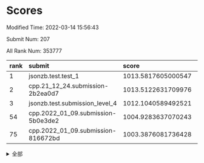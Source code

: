 # Scores

Modified Time: 2022-03-14 15:56:43

Submit Num: 207

All Rank Num: 353777

| rank |               submit               |       score        |       sigma        | pk_num |
| :--- | :--------------------------------- | :----------------- | :----------------- | :----- |
| 1    | jsonzb.test.test_1                 | 1013.5817605000547 | 0.8191353574473677 | 6837   |
| 2    | cpp.21_12_24.submission-2b2ea0d7   | 1013.5122631709976 | 0.8262282760069856 | 6843   |
| 3    | jsonzb.test.submission_level_4     | 1012.1040589492521 | 0.7853989087063861 | 6838   |
| 54   | cpp.2022_01_09.submission-5b0e3de2 | 1004.9283637070243 | 0.7233582353136583 | 6841   |
| 75   | cpp.2022_01_09.submission-816672bd | 1003.3876081736428 | 0.7178913790763866 | 6841   |


<details>
<summary>全部</summary>

| rank |                 submit                 |       score        |       sigma        | pk_num |
| :--- | :------------------------------------- | :----------------- | :----------------- | :----- |
| 1    | jsonzb.test.test_1                     | 1013.5817605000547 | 0.8191353574473677 | 6837   |
| 2    | cpp.21_12_24.submission-2b2ea0d7       | 1013.5122631709976 | 0.8262282760069856 | 6843   |
| 3    | jsonzb.test.submission_level_4         | 1012.1040589492521 | 0.7853989087063861 | 6838   |
| 4    | gobigger.level_3.submission_level_3_47 | 1011.6670204666516 | 0.7919508156192491 | 6839   |
| 5    | gobigger.level_3.submission_level_3_5  | 1011.4957504115721 | 0.7656495024343039 | 6838   |
| 6    | gobigger.level_3.submission_level_3_12 | 1011.3154630577371 | 0.7940347747216315 | 6833   |
| 7    | gobigger.level_3.submission_level_3_48 | 1011.1963645558944 | 0.7875729414273795 | 6833   |
| 8    | gobigger.level_3.submission_level_3_49 | 1011.1522552580897 | 0.7922174698837776 | 6838   |
| 9    | gobigger.level_3.submission_level_3_38 | 1011.1334787012113 | 0.7754654179686952 | 6834   |
| 10   | gobigger.level_3.submission_level_3_29 | 1011.1258052558136 | 0.7648035235195307 | 6840   |
| 11   | gobigger.level_3.submission_level_3_18 | 1011.084056718559  | 0.7587312378278287 | 6835   |
| 12   | gobigger.level_3.submission_level_3_19 | 1011.052900867775  | 0.7786069934516754 | 6834   |
| 13   | gobigger.level_3.submission_level_3_20 | 1010.906318293565  | 0.7472461945704346 | 6830   |
| 14   | gobigger.level_3.submission_level_3_33 | 1010.7103991472156 | 0.7685691033297699 | 6838   |
| 15   | gobigger.level_3.submission_level_3_32 | 1010.6637223355804 | 0.7459597375793605 | 6832   |
| 16   | gobigger.level_3.submission_level_3_30 | 1010.6548291535512 | 0.7593011295391381 | 6834   |
| 17   | gobigger.level_3.submission_level_3_11 | 1010.6059529375904 | 0.7500890327847335 | 6830   |
| 18   | gobigger.level_3.submission_level_3_43 | 1010.5065442380763 | 0.7855293775079922 | 6835   |
| 19   | gobigger.level_3.submission_level_3_42 | 1010.4524376393938 | 0.7474548626520485 | 6841   |
| 20   | gobigger.level_3.submission_level_3_6  | 1010.4324469466831 | 0.7884494293898852 | 6838   |
| 21   | gobigger.level_3.submission_level_3_41 | 1010.430604487476  | 0.7742343691074164 | 6833   |
| 22   | gobigger.level_3.submission_level_3_8  | 1010.4193700194435 | 0.7872289029111962 | 6835   |
| 23   | gobigger.level_3.submission_level_3_40 | 1010.4023789779822 | 0.7737029446720531 | 6837   |
| 24   | gobigger.level_3.submission_level_3_34 | 1010.3367059138855 | 0.7726544694932681 | 6837   |
| 25   | gobigger.level_3.submission_level_3_27 | 1010.3144259265885 | 0.7733827921564602 | 6836   |
| 26   | gobigger.level_3.submission_level_3_2  | 1010.254392317907  | 0.7553016054453822 | 6834   |
| 27   | gobigger.level_3.submission_level_3_25 | 1010.1943038433983 | 0.745219142740657  | 6832   |
| 28   | gobigger.level_3.submission_level_3_9  | 1010.1340560243385 | 0.7673838290444127 | 6831   |
| 29   | gobigger.level_3.submission_level_3_24 | 1010.0922430177797 | 0.7452215465271357 | 6839   |
| 30   | gobigger.level_3.submission_level_3_13 | 1010.0466563325441 | 0.7772075829152884 | 6833   |
| 31   | gobigger.level_3.submission_level_3_3  | 1009.9662984026154 | 0.75164924107678   | 6837   |
| 32   | gobigger.level_3.submission_level_3_1  | 1009.921092082285  | 0.732441843650221  | 6838   |
| 33   | gobigger.level_3.submission_level_3_31 | 1009.8855571382114 | 0.7578466364130416 | 6834   |
| 34   | gobigger.level_3.submission_level_3_22 | 1009.8699163075948 | 0.7615520429866355 | 6837   |
| 35   | gobigger.level_3.submission_level_3_35 | 1009.835392948593  | 0.7499098172376792 | 6837   |
| 36   | gobigger.level_3.submission_level_3_26 | 1009.829444289529  | 0.7589879601448852 | 6839   |
| 37   | gobigger.level_3.submission_level_3_15 | 1009.828178526973  | 0.7653412877857496 | 6837   |
| 38   | gobigger.level_3.submission_level_3_36 | 1009.8198303143561 | 0.7552087345223198 | 6832   |
| 39   | gobigger.level_3.submission_level_3_37 | 1009.7512455596699 | 0.7627540341795608 | 6836   |
| 40   | gobigger.level_3.submission_level_3_14 | 1009.7487400207749 | 0.785324358920465  | 6841   |
| 41   | gobigger.level_3.submission_level_3_10 | 1009.6868577457203 | 0.7694455251612289 | 6837   |
| 42   | gobigger.level_3.submission_level_3_45 | 1009.6559554888283 | 0.7662972922629364 | 6838   |
| 43   | gobigger.level_3.submission_level_3_46 | 1009.5972737064917 | 0.7896778768527719 | 6828   |
| 44   | gobigger.level_3.submission_level_3_17 | 1009.4933416710068 | 0.7749932671186271 | 6836   |
| 45   | gobigger.level_3.submission_level_3_7  | 1009.4803040772686 | 0.7441041809369979 | 6839   |
| 46   | gobigger.level_3.submission_level_3_23 | 1009.4133386101772 | 0.7462575343817075 | 6832   |
| 47   | gobigger.level_3.submission_level_3_44 | 1009.3448784657659 | 0.7249764844166278 | 6833   |
| 48   | gobigger.level_3.submission_level_3_21 | 1009.2752586709719 | 0.7509111362530182 | 6836   |
| 49   | gobigger.level_3.submission_level_3_4  | 1009.2017635978724 | 0.7580387487286964 | 6837   |
| 50   | gobigger.level_3.submission_level_3_28 | 1009.0181533526933 | 0.7453750654970023 | 6839   |
| 51   | gobigger.level_3.submission_level_3_0  | 1008.8376897595189 | 0.7641978028050768 | 6840   |
| 52   | gobigger.level_3.submission_level_3_16 | 1008.8147476950852 | 0.7779098611414635 | 6842   |
| 53   | gobigger.level_3.submission_level_3_39 | 1008.4798610448453 | 0.7507351831204218 | 6832   |
| 54   | cpp.2022_01_09.submission-5b0e3de2     | 1004.9283637070243 | 0.7233582353136583 | 6841   |
| 55   | gobigger.level_1.submission_level_1_9  | 1004.6116984555358 | 0.7272526975164328 | 6837   |
| 56   | gobigger.level_1.submission_level_1_41 | 1004.5916189861496 | 0.729181611973318  | 6831   |
| 57   | gobigger.level_1.submission_level_1_0  | 1004.5754942216986 | 0.7145613269369863 | 6834   |
| 58   | gobigger.level_1.submission_level_1_44 | 1004.5071255832536 | 0.7275612314252434 | 6841   |
| 59   | gobigger.level_1.submission_level_1_11 | 1004.3914346484141 | 0.7255422469309185 | 6836   |
| 60   | gobigger.level_1.submission_level_1_42 | 1004.3057769904013 | 0.7105835078841349 | 6844   |
| 61   | gobigger.level_1.submission_level_1_6  | 1004.0642299909797 | 0.7226178688882331 | 6836   |
| 62   | gobigger.level_1.submission_level_1_49 | 1003.8865951802728 | 0.7174244656313408 | 6836   |
| 63   | gobigger.level_1.submission_level_1_23 | 1003.8541667426814 | 0.7246045226822811 | 6836   |
| 64   | gobigger.level_1.submission_level_1_14 | 1003.7980724394998 | 0.6998854948898096 | 6839   |
| 65   | gobigger.level_1.submission_level_1_35 | 1003.7781923076699 | 0.7153727106795764 | 6838   |
| 66   | gobigger.level_1.submission_level_1_18 | 1003.7681252090414 | 0.7080389006936529 | 6833   |
| 67   | gobigger.level_1.submission_level_1_25 | 1003.728237326601  | 0.7218046215943351 | 6837   |
| 68   | gobigger.level_1.submission_level_1_33 | 1003.5901052172203 | 0.7133933883667468 | 6836   |
| 69   | gobigger.level_1.submission_level_1_34 | 1003.5831858854782 | 0.7192274364673403 | 6841   |
| 70   | gobigger.level_1.submission_level_1_31 | 1003.5683209197789 | 0.7255003613419542 | 6835   |
| 71   | gobigger.level_1.submission_level_1_27 | 1003.5518513836031 | 0.7129533009469068 | 6841   |
| 72   | gobigger.level_1.submission_level_1_10 | 1003.4447076783199 | 0.7117386188467043 | 6834   |
| 73   | gobigger.level_1.submission_level_1_46 | 1003.4213654841546 | 0.7126350830361703 | 6834   |
| 74   | gobigger.level_1.submission_level_1_12 | 1003.4197989431241 | 0.7195574385775229 | 6835   |
| 75   | cpp.2022_01_09.submission-816672bd     | 1003.3876081736428 | 0.7178913790763866 | 6841   |
| 76   | gobigger.level_1.submission_level_1_21 | 1003.3799950244206 | 0.721452876540622  | 6837   |
| 77   | gobigger.level_1.submission_level_1_2  | 1003.3694890926199 | 0.7151000913390784 | 6833   |
| 78   | gobigger.level_1.submission_level_1_3  | 1003.36132673394   | 0.708933523754437  | 6837   |
| 79   | gobigger.level_1.submission_level_1_13 | 1003.3343567929553 | 0.7179789497532221 | 6836   |
| 80   | gobigger.level_1.submission_level_1_4  | 1003.3142991427379 | 0.7132912062580178 | 6837   |
| 81   | gobigger.level_1.submission_level_1_5  | 1003.2476233468849 | 0.7138561952514308 | 6832   |
| 82   | gobigger.level_1.submission_level_1_32 | 1003.2103123374812 | 0.711656107777679  | 6838   |
| 83   | gobigger.level_1.submission_level_1_40 | 1003.1894048389497 | 0.7181548076675299 | 6836   |
| 84   | gobigger.level_1.submission_level_1_47 | 1003.1882954366431 | 0.7105967427313057 | 6838   |
| 85   | gobigger.level_1.submission_level_1_48 | 1003.1853986594828 | 0.721801816042342  | 6835   |
| 86   | gobigger.level_1.submission_level_1_37 | 1003.1797556445833 | 0.7223614203968665 | 6832   |
| 87   | gobigger.level_1.submission_level_1_7  | 1003.1133473362844 | 0.7126015047976073 | 6833   |
| 88   | gobigger.level_1.submission_level_1_30 | 1003.1047536731622 | 0.710192894103421  | 6835   |
| 89   | gobigger.level_1.submission_level_1_29 | 1003.0976409441233 | 0.7107203862636792 | 6841   |
| 90   | gobigger.level_1.submission_level_1_28 | 1003.0423242377234 | 0.7087247577912079 | 6837   |
| 91   | gobigger.level_1.submission_level_1_17 | 1002.9100596260744 | 0.7114201763590906 | 6837   |
| 92   | gobigger.level_1.submission_level_1_1  | 1002.8461505360976 | 0.712176779366216  | 6832   |
| 93   | gobigger.level_1.submission_level_1_26 | 1002.7918976406329 | 0.706323811246071  | 6835   |
| 94   | gobigger.level_1.submission_level_1_19 | 1002.7375688185261 | 0.7190553808319007 | 6839   |
| 95   | gobigger.level_1.submission_level_1_16 | 1002.712244628858  | 0.721030404841728  | 6832   |
| 96   | gobigger.level_1.submission_level_1_20 | 1002.6635028869599 | 0.7085334450444312 | 6839   |
| 97   | gobigger.level_1.submission_level_1_45 | 1002.4943239986767 | 0.7094387488787564 | 6838   |
| 98   | gobigger.level_1.submission_level_1_22 | 1002.4754984023998 | 0.726151050298186  | 6834   |
| 99   | gobigger.level_1.submission_level_1_36 | 1002.4352116732904 | 0.7199825477826862 | 6836   |
| 100  | gobigger.level_1.submission_level_1_43 | 1002.4320789862563 | 0.7093728158488133 | 6833   |
| 101  | gobigger.level_1.submission_level_1_39 | 1002.3000146781947 | 0.7189494693141391 | 6833   |
| 102  | gobigger.level_1.submission_level_1_38 | 1002.037118781622  | 0.7096969515028649 | 6835   |
| 103  | gobigger.level_1.submission_level_1_8  | 1001.9482490126583 | 0.7131295132867288 | 6837   |
| 104  | gobigger.level_1.submission_level_1_15 | 1001.6524335016226 | 0.7084824259510223 | 6838   |
| 105  | gobigger.level_1.submission_level_1_24 | 1001.2930904401207 | 0.7065298839638529 | 6842   |
| 106  | gobigger.random.submission_random_21   | 997.3646582731982  | 0.7051841624804502 | 6840   |
| 107  | gobigger.random.submission_random_13   | 997.1984959059333  | 0.7091804726097333 | 6838   |
| 108  | gobigger.random.submission_random_19   | 997.1695414716663  | 0.7000452675792691 | 6839   |
| 109  | gobigger.random.submission_random_9    | 997.0741643360649  | 0.7093471364383547 | 6839   |
| 110  | gobigger.random.submission_random_40   | 996.8806295944302  | 0.7193249938636376 | 6833   |
| 111  | gobigger.random.submission_random_39   | 996.8019117192414  | 0.7031369912566475 | 6835   |
| 112  | gobigger.random.submission_random_43   | 996.7509008561883  | 0.7096518132519499 | 6838   |
| 113  | gobigger.random.submission_random_8    | 996.6400161504984  | 0.707423609887663  | 6835   |
| 114  | gobigger.random.submission_random_35   | 996.6021175547745  | 0.7171451351095358 | 6835   |
| 115  | gobigger.random.submission_random_28   | 996.4678360846865  | 0.704001546217323  | 6833   |
| 116  | gobigger.random.submission_random_14   | 996.4340338847766  | 0.7079552430885876 | 6840   |
| 117  | gobigger.random.submission_random_48   | 996.4048166016396  | 0.7186948643383979 | 6836   |
| 118  | gobigger.random.submission_random_29   | 996.3430993485036  | 0.7199183435176834 | 6836   |
| 119  | gobigger.random.submission_random_38   | 996.3268853193588  | 0.707253787885015  | 6837   |
| 120  | gobigger.random.submission_random_22   | 996.3000020241077  | 0.7210570576563241 | 6841   |
| 121  | gobigger.random.submission_random_2    | 996.2762179625443  | 0.7124355333164719 | 6837   |
| 122  | gobigger.random.submission_random_37   | 996.2594981184443  | 0.7075037319870668 | 6841   |
| 123  | gobigger.random.submission_random_47   | 996.2593143698879  | 0.705295513017939  | 6835   |
| 124  | gobigger.random.submission_random_24   | 996.200011114561   | 0.7199547859062791 | 6839   |
| 125  | gobigger.random.submission_random_16   | 996.1588132459043  | 0.7076373266598769 | 6840   |
| 126  | gobigger.random.submission_random_36   | 996.1242723220457  | 0.7124419328318893 | 6838   |
| 127  | gobigger.random.submission_random_41   | 996.1134525868968  | 0.7051392115291562 | 6833   |
| 128  | gobigger.random.submission_random_11   | 996.0342359771598  | 0.7149830175071612 | 6837   |
| 129  | gobigger.random.submission_random_26   | 996.0138494662741  | 0.7101797974239897 | 6834   |
| 130  | gobigger.random.submission_random_12   | 996.0007182008142  | 0.7027142509738271 | 6838   |
| 131  | gobigger.random.submission_random_33   | 995.9851123894834  | 0.7107985743044726 | 6836   |
| 132  | gobigger.random.submission_random_0    | 995.9474085589565  | 0.7089146461877288 | 6839   |
| 133  | gobigger.random.submission_random_25   | 995.9344331718097  | 0.7044222913828746 | 6835   |
| 134  | gobigger.random.submission_random_6    | 995.8703961667188  | 0.7158527593008532 | 6835   |
| 135  | gobigger.random.submission_random_45   | 995.7639645135824  | 0.7086310065424571 | 6833   |
| 136  | gobigger.random.submission_random_42   | 995.7366934393688  | 0.7302099857542115 | 6840   |
| 137  | gobigger.random.submission_random_1    | 995.7048387198635  | 0.7114728494771154 | 6838   |
| 138  | gobigger.random.submission_random_44   | 995.6304991672164  | 0.7194356742592031 | 6838   |
| 139  | gobigger.random.submission_random_34   | 995.6267454350312  | 0.7118164593871228 | 6831   |
| 140  | gobigger.random.submission_random_32   | 995.6267024344131  | 0.7140809474163636 | 6837   |
| 141  | gobigger.random.submission_random_20   | 995.6167955806241  | 0.7080326713195811 | 6838   |
| 142  | gobigger.random.submission_random_15   | 995.6149508992095  | 0.7047874688059328 | 6837   |
| 143  | gobigger.random.submission_random_46   | 995.5923671875316  | 0.7023343394136831 | 6833   |
| 144  | gobigger.random.submission_random_30   | 995.5891772431819  | 0.707406714733703  | 6833   |
| 145  | gobigger.random.submission_random_17   | 995.4002208113377  | 0.712850417656433  | 6835   |
| 146  | gobigger.random.submission_random_7    | 995.3900114074262  | 0.7067800178421425 | 6836   |
| 147  | gobigger.random.submission_random_27   | 995.3445880859646  | 0.7166879341999626 | 6835   |
| 148  | gobigger.random.submission_random_23   | 995.2777177795151  | 0.7130679932342976 | 6838   |
| 149  | gobigger.random.submission_random_5    | 994.9866378099566  | 0.7209975560176504 | 6842   |
| 150  | gobigger.random.submission_random_4    | 994.9202301535414  | 0.7178682239683549 | 6833   |
| 151  | gobigger.random.submission_random_18   | 994.8993541607044  | 0.710657606177573  | 6837   |
| 152  | gobigger.random.submission_random_10   | 994.8470475821138  | 0.7029644429915427 | 6834   |
| 153  | gobigger.random.submission_random_49   | 994.7154361832197  | 0.7240702668583562 | 6835   |
| 154  | gobigger.random.submission_random_3    | 994.5756941244066  | 0.7099846497617194 | 6840   |
| 155  | gobigger.random.submission_random_31   | 994.2544816310857  | 0.7122290336165311 | 6840   |
| 156  | gobigger.level_2.submission_level_2_20 | 993.7847692451024  | 0.7368774385431863 | 6839   |
| 157  | gobigger.level_2.submission_level_2_11 | 993.6915943363899  | 0.7338463518641783 | 6833   |
| 158  | gobigger.level_2.submission_level_2_46 | 993.6728906801737  | 0.7307588030574018 | 6840   |
| 159  | gobigger.level_2.submission_level_2_35 | 993.5510489857248  | 0.7344063749517787 | 6838   |
| 160  | gobigger.level_2.submission_level_2_45 | 993.3964970415412  | 0.7442947750464448 | 6838   |
| 161  | gobigger.level_2.submission_level_2_3  | 993.2429941869631  | 0.7306876640395089 | 6834   |
| 162  | gobigger.level_2.submission_level_2_27 | 993.0983313108916  | 0.745319553539595  | 6834   |
| 163  | gobigger.level_2.submission_level_2_49 | 992.9139242541941  | 0.7520877193212699 | 6834   |
| 164  | gobigger.level_2.submission_level_2_2  | 992.8225574737405  | 0.7325456759179536 | 6839   |
| 165  | gobigger.level_2.submission_level_2_0  | 992.776078889958   | 0.7406265983079909 | 6838   |
| 166  | gobigger.level_2.submission_level_2_22 | 992.6997293565552  | 0.7220440068139955 | 6833   |
| 167  | gobigger.level_2.submission_level_2_16 | 992.679705879596   | 0.717111235657408  | 6835   |
| 168  | gobigger.level_2.submission_level_2_6  | 992.6655657679718  | 0.7368411810828553 | 6840   |
| 169  | gobigger.level_2.submission_level_2_30 | 992.6637476739613  | 0.7381134576976844 | 6836   |
| 170  | gobigger.level_2.submission_level_2_19 | 992.6557187365922  | 0.7397702480365081 | 6833   |
| 171  | gobigger.level_2.submission_level_2_13 | 992.6430406129708  | 0.7390107929771291 | 6841   |
| 172  | gobigger.level_2.submission_level_2_26 | 992.54256760301    | 0.7533115663727928 | 6839   |
| 173  | gobigger.level_2.submission_level_2_43 | 992.4980835608043  | 0.7330104698628543 | 6837   |
| 174  | gobigger.level_2.submission_level_2_14 | 992.492677576894   | 0.7304597882573748 | 6835   |
| 175  | gobigger.level_2.submission_level_2_1  | 992.4176339839925  | 0.7454792909844999 | 6841   |
| 176  | gobigger.level_2.submission_level_2_17 | 992.3689273979961  | 0.7502349256617008 | 6834   |
| 177  | gobigger.level_2.submission_level_2_39 | 992.3252224612307  | 0.7395829888239007 | 6839   |
| 178  | gobigger.level_2.submission_level_2_5  | 992.2309397886886  | 0.7362971329626598 | 6837   |
| 179  | gobigger.level_2.submission_level_2_47 | 992.2146549357425  | 0.7461581419628902 | 6833   |
| 180  | gobigger.level_2.submission_level_2_18 | 992.1530786575103  | 0.7494381823920033 | 6833   |
| 181  | gobigger.level_2.submission_level_2_42 | 992.1337031680412  | 0.7665992041867967 | 6835   |
| 182  | gobigger.level_2.submission_level_2_21 | 992.0866075531328  | 0.7563578570926568 | 6832   |
| 183  | gobigger.level_2.submission_level_2_44 | 992.0673931549484  | 0.7325246543849347 | 6833   |
| 184  | gobigger.level_2.submission_level_2_24 | 992.0533852980881  | 0.7637231859620471 | 6832   |
| 185  | gobigger.level_2.submission_level_2_28 | 991.9703417421043  | 0.7402920922947188 | 6840   |
| 186  | gobigger.level_2.submission_level_2_25 | 991.7677862038411  | 0.7556489054260412 | 6830   |
| 187  | gobigger.level_2.submission_level_2_34 | 991.7140242671902  | 0.7374036788771028 | 6833   |
| 188  | gobigger.level_2.submission_level_2_4  | 991.634221695731   | 0.7448170297090497 | 6839   |
| 189  | gobigger.level_2.submission_level_2_23 | 991.628078355748   | 0.7405238817964795 | 6838   |
| 190  | gobigger.level_2.submission_level_2_10 | 991.6140880618547  | 0.7454559310295976 | 6837   |
| 191  | gobigger.level_2.submission_level_2_7  | 991.5898443207545  | 0.7554137412412526 | 6837   |
| 192  | gobigger.level_2.submission_level_2_31 | 991.563838200339   | 0.737680948171235  | 6836   |
| 193  | gobigger.level_2.submission_level_2_15 | 991.4423974299812  | 0.7356100603855639 | 6836   |
| 194  | gobigger.level_2.submission_level_2_33 | 991.2366369053752  | 0.7437580830747943 | 6836   |
| 195  | gobigger.level_2.submission_level_2_41 | 991.2154337824945  | 0.761795631989417  | 6836   |
| 196  | gobigger.level_2.submission_level_2_12 | 991.1727099433721  | 0.7775635978130773 | 6840   |
| 197  | gobigger.level_2.submission_level_2_37 | 991.0945226549551  | 0.7487703443166627 | 6833   |
| 198  | gobigger.level_2.submission_level_2_29 | 991.0465012687258  | 0.7455560433189338 | 6842   |
| 199  | gobigger.level_2.submission_level_2_40 | 991.0406266255213  | 0.7525745379259491 | 6834   |
| 200  | gobigger.level_2.submission_level_2_36 | 990.8360713165065  | 0.7632625361165826 | 6838   |
| 201  | gobigger.level_2.submission_level_2_48 | 990.8204189719448  | 0.7427300751950843 | 6835   |
| 202  | gobigger.level_2.submission_level_2_8  | 990.6804656805054  | 0.755315440613936  | 6832   |
| 203  | gobigger.level_2.submission_level_2_32 | 990.5231711118371  | 0.7652537905372249 | 6838   |
| 204  | gobigger.level_2.submission_level_2_38 | 990.2670716219865  | 0.7527188539020565 | 6832   |
| 205  | gobigger.level_2.submission_level_2_9  | 990.1772262426572  | 0.7547076291076422 | 6834   |
| 206  | gobigger.none.submission_none_1        | 975.1549635323795  | 1.5810003993182489 | 6839   |
| 207  | gobigger.none.submission_none_0        | 974.7841893332393  | 1.661524742189467  | 6839   |

</details>